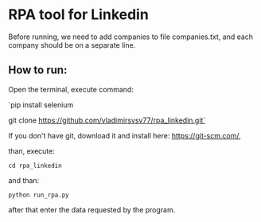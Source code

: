 # RPA tool for Linkedin

Before running, we need to add companies to file companies.txt, and each company should be on a separate line. 

## How to run: 
Open the terminal, execute command: 

`pip install selenium

git clone https://github.com/vladimirsvsv77/rpa_linkedin.git`

If you don't have git, download it and install here: https://git-scm.com/, 

than, execute: 

`cd rpa_linkedin`

and than:

`python run_rpa.py`

after that enter the data requested by the program.


